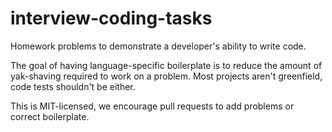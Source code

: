 # interview-coding-tasks
Homework problems to demonstrate a developer's ability to write code.

The goal of having language-specific boilerplate is to reduce the amount of yak-shaving required to work on a problem. Most projects aren't greenfield, code tests shouldn't be either.

This is MIT-licensed, we encourage pull requests to add problems or correct boilerplate.
